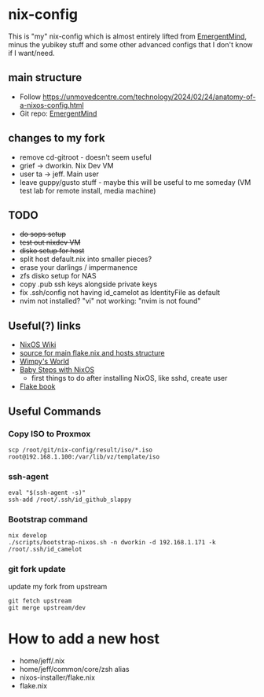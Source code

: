 # nix-config

This is "my" nix-config which is almost entirely lifted from [EmergentMind](https://github.com/EmergentMind/nix-config), minus the yubikey stuff and some other advanced configs that I don't know if I want/need.

## main structure

* Follow https://unmovedcentre.com/technology/2024/02/24/anatomy-of-a-nixos-config.html
* Git repo: [EmergentMind](https://github.com/EmergentMind/nix-config)

## changes to my fork

* remove cd-gitroot - doesn't seem useful
* grief -> dworkin.  Nix Dev VM
* user ta -> jeff.  Main user
* leave guppy/gusto stuff - maybe this will be useful to me someday (VM test lab for remote install, media machine)

## TODO

* ~~do sops setup~~
* ~~test out nixdev VM~~
* ~~disko setup for host~~
* split host default.nix into smaller pieces?
* erase your darlings / impermanence
* zfs disko setup for NAS
* copy .pub ssh keys alongside private keys
* fix .ssh/config not having id_camelot as IdentityFile as default
* nvim not installed? "vi" not working: "nvim is not found"

## Useful(?) links

* [NixOS Wiki](https://nixos.wiki/wiki/Main_Page)
* [source for main flake.nix and hosts structure](https://github.com/Electrostasy/dots/)
* [Wimpy's World](https://github.com/wimpysworld/nix-config)
* [Baby Steps with NixOS](https://seanrmurphy.medium.com/baby-steps-with-nixos-1ce7c4b0610)
  * first things to do after installing NixOS, like sshd, create user
* [Flake book](https://nixos-and-flakes.thiscute.world/other-usage-of-flakes/inputs)


## Useful Commands

### Copy ISO to Proxmox

`scp /root/git/nix-config/result/iso/*.iso root@192.168.1.100:/var/lib/vz/template/iso`

### ssh-agent

```
eval "$(ssh-agent -s)"
ssh-add /root/.ssh/id_github_slappy
```

### Bootstrap command

```
nix develop
./scripts/bootstrap-nixos.sh -n dworkin -d 192.168.1.171 -k /root/.ssh/id_camelot
```

### git fork update
update my fork from upstream

```
git fetch upstream
git merge upstream/dev
```


# How to add a new host
- home/jeff/<host>.nix
- home/jeff/common/core/zsh alias
- nixos-installer/flake.nix
- flake.nix
